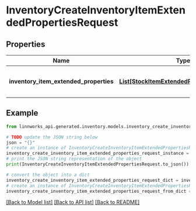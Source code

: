 # InventoryCreateInventoryItemExtendedPropertiesRequest


## Properties

Name | Type | Description | Notes
------------ | ------------- | ------------- | -------------
**inventory_item_extended_properties** | [**List[StockItemExtendedPropertyUpsertItem]**](StockItemExtendedPropertyUpsertItem.md) | list of stockitem Extended Properties | [optional] 

## Example

```python
from linnworks_api.generated.inventory.models.inventory_create_inventory_item_extended_properties_request import InventoryCreateInventoryItemExtendedPropertiesRequest

# TODO update the JSON string below
json = "{}"
# create an instance of InventoryCreateInventoryItemExtendedPropertiesRequest from a JSON string
inventory_create_inventory_item_extended_properties_request_instance = InventoryCreateInventoryItemExtendedPropertiesRequest.from_json(json)
# print the JSON string representation of the object
print(InventoryCreateInventoryItemExtendedPropertiesRequest.to_json())

# convert the object into a dict
inventory_create_inventory_item_extended_properties_request_dict = inventory_create_inventory_item_extended_properties_request_instance.to_dict()
# create an instance of InventoryCreateInventoryItemExtendedPropertiesRequest from a dict
inventory_create_inventory_item_extended_properties_request_from_dict = InventoryCreateInventoryItemExtendedPropertiesRequest.from_dict(inventory_create_inventory_item_extended_properties_request_dict)
```
[[Back to Model list]](../README.md#documentation-for-models) [[Back to API list]](../README.md#documentation-for-api-endpoints) [[Back to README]](../README.md)


